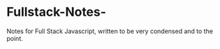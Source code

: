 # Fullstack-Notes-
Notes for Full Stack Javascript, written to be very condensed and to the point. 
